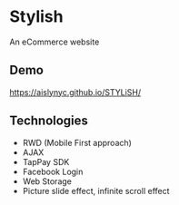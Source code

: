 # Stylish

An eCommerce website

## Demo
https://aislynyc.github.io/STYLiSH/

## Technologies

* RWD (Mobile First approach)
* AJAX
* TapPay SDK
* Facebook Login
* Web Storage
* Picture slide effect, infinite scroll effect
